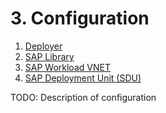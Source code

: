 <!-- TODO: Header -->



# 3. Configuration

1. [Deployer](configuration-deployer.md)
2. [SAP Library](configuration-sap_library.md)
3. [SAP Workload VNET](configuration-sap_workload_vnet.md)
4. [SAP Deployment Unit (SDU)](configuration-sap_deployment_unit.md)



TODO: Description of configuration
